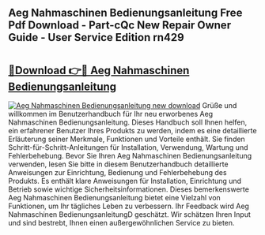## Aeg Nahmaschinen Bedienungsanleitung Free Pdf Download - Part-cQc New Repair Owner Guide - User Service Edition rn429

# <h2><a href="http://df4mm1.blite.top/?on=Aeg+Nahmaschinen+Bedienungsanleitung">🔗Download 👉🔴 Aeg Nahmaschinen Bedienungsanleitung</a></h2>

[![Aeg Nahmaschinen Bedienungsanleitung new download](https://i.imgur.com/lujVjoI.png)](http://df4mm1.blite.top/?on=Aeg+Nahmaschinen+Bedienungsanleitung)
Grüße und willkommen im Benutzerhandbuch für Ihr neu erworbenes Aeg Nahmaschinen Bedienungsanleitung. Dieses Handbuch soll Ihnen helfen, ein erfahrener Benutzer Ihres Produkts zu werden, indem es eine detaillierte Erläuterung seiner Merkmale, Funktionen und Vorteile enthält. Sie finden Schritt-für-Schritt-Anleitungen für Installation, Verwendung, Wartung und Fehlerbehebung. Bevor Sie Ihren Aeg Nahmaschinen Bedienungsanleitung verwenden, lesen Sie bitte in diesem Benutzerhandbuch detaillierte Anweisungen zur Einrichtung, Bedienung und Fehlerbehebung des Produkts. Es enthält klare Anweisungen für Installation, Einrichtung und Betrieb sowie wichtige Sicherheitsinformationen. Dieses bemerkenswerte Aeg Nahmaschinen Bedienungsanleitung bietet eine Vielzahl von Funktionen, um Ihr tägliches Leben zu verbessern. Ihr Feedback wird Aeg Nahmaschinen BedienungsanleitungD geschätzt. Wir schätzen Ihren Input und sind bestrebt, Ihnen einen außergewöhnlichen Service zu bieten.
